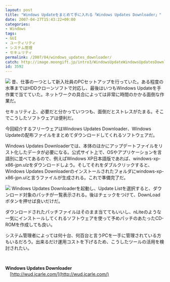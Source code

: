 ```yaml
---
layout: post
title: "Windows Updateをまとめて手に入れる「Windows Updates Downloader」"
date: 2007-04-27T15:43:22+09:00
categories:
- Windows
tags: 
- GUI
- ユーティリティ
- システム管理
- セキュリティ
permalink: /2007/04/windows_updates_downloader/
catch: http://image.moongift.jp/intro3/WindowsUpdateWindowsUpdatesDownloader_5E5A/windowsupdatesdownloader06_thumb1.png
id: 3592
---
```

[![](http://image.moongift.jp/intro3/WindowsUpdateWindowsUpdatesDownloader_5E5A/windowsupdatesdownloader06_thumb.png)](http://image.moongift.jp/intro3/WindowsUpdateWindowsUpdatesDownloader_5E5A/windowsupdatesdownloader062.png) 昔、仕事の一つとして新入社員のPCセットアップを行っていた。ある程度の水準まではHDDクローンソフトで対応し、最後はいつもWindows Updateを手作業で当てていた。ネットワークの具合によっては非常に時間のかかる面倒な作業だ。

 

セキュリティ上、必要だと分かっていつつも、面倒だとストレスがたまる。そこでこうしたソフトウェアは便利だ。

 

今回紹介するフリーウェアはWindows Updates Downloader、Windows Updateの配布ファイルをまとめてダウンロードしてくれるソフトウェアだ。

 <!--more--> 

Windows Updates Downloaderでは、本体のほかにアップデートファイルをリスト化したデータが必要になる。公式サイト上で、OSやアプリケーションを言語別に並べてあるので、例えばWindows XP日本語版であれば、windows-xp-x86-jpn.ulzをダウンロードしよう。そしてそれをダブルクリックすると、Windows Updates Downloaderのインストールされたフォルダにwindows-xp-x86-jpn.ulと言うファイルが生成される。これで準備完了だ。

 

[![](http://image.moongift.jp/intro3/WindowsUpdateWindowsUpdatesDownloader_5E5A/windowsupdatesdownloader06_thumb1.png)](http://image.moongift.jp/intro3/WindowsUpdateWindowsUpdatesDownloader_5E5A/windowsupdatesdownloader065.png) Windows Updates Downloaderを起動し、Update Listを選択すると、ダウンロード対象のパッチが一覧表示される。後はチェックをつけて、DownLoadボタンを押せば良いだけだ。

 

ダウンロードされたパッチファイルはそのまま当ててもいいし、nLiteのような一気にインストールしてくれるソフトウェアを使って予めパッチのあたったCD-ROMを作成しても良い。

 

システム管理者によっては何十台、何百台と言うPCを一手に管理されている方もいるだろう。出来るだけ運用コストを下げるため、こうしたツールの活用を検討されたい。

 

&nbsp;

 

**Windows Updates Downloader**  
　[http://wud.jcarle.com/](http://wud.jcarle.com/)

